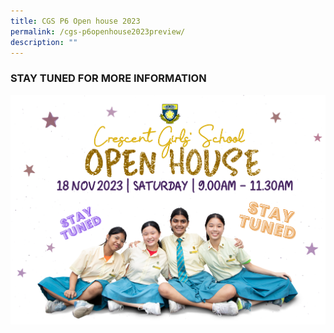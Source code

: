 ```yaml
---
title: CGS P6 Open house 2023
permalink: /cgs-p6openhouse2023preview/
description: ""
---
```

### STAY TUNED FOR MORE INFORMATION

![](/images/cgs%20e-open%20house%202023%20for%20website%20(stay%20tuned%20v2).png)